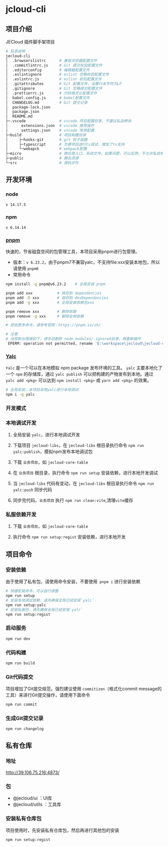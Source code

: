# jcloud-cli
## 项目介绍
JECloud 插件脚手架项目
```bash
# 目录说明
jecloud-cli            
│  .browserslistrc      # 兼容浏览器配置文件
│  .commitlintrc.js     # Git 提交校验配置文件
│  .editorconfig        # 编辑器配置文件
│  .eslintignore        # eslint 忽略校验配置文件
│  .eslintrc.js         # eslint 校验配置文件
│  .gitattributes       # Git 配置文件，设置行末字符为LF
│  .gitignore           # Git 忽略提交配置文件
│  .prettierrc.js       # 代码格式化配置文件
│  babel.config.js      # babel配置文件
│  CHANGELOG.md         # Git 提交记录
│  package-lock.json    
│  package.json         
│  README.md 
├─.vscode               # vscode 项目配置目录，不建议私自修改
│      extensions.json  # vscode 推荐插件
│      settings.json    # vscode 常用配置
├─build                 # 项目构建目录
│     ├─hooks-git       # git 钩子函数
│     ├─typescript      # 方便项目进行ts调试，增加了ts支持
│     └─webapck         # webpack配置
├─micro                 # 微应用入口，系统文件，如果问题，可以反馈，不允许私自修改
├─public                # 静态资源
└─src                   # 源码文件

```

## 开发环境
### node
`v 14.17.5`

### npm 
`v 6.14.14`

### [pnpm](https://pnpm.io/zh/) 
快速的，节省磁盘空间的包管理工具，本项目采用pnpm进行包管理。
- 版本：`v 6.23.2`，由于pnpm7不兼容yalc，不支持file:xxx安装本地包，所以请使用 `pnpm6`
- 常用命令
```bash
npm install -g pnpm@v6.23.2    # 全局安装 pnpm

pnpm add xxx	       # 保存到 dependencies
pnpm add -D xxx	       # 保存到 devDependencies
pnpm add -g xxx	       # 全局安装依赖包xxx

pnpm remove xxx        # 删除依赖
pnpm remove -g xxx     # 删除全局依赖

# 其他更多命令，请参考官网：https://pnpm.io/zh/

# 注意
# 当控制台报错如下，请手动删除 node_modules/.ignored目录，再重新操作
 EPERM: operation not permitted, rename 'E:\workspace\jecloud\jecloud-cli\node_modules\@jecloud\utils' -> 'E:\workspace\jecloud\jecloud-cli\node_modules\.ignored\@jecloud\utils'

```

### [Yalc](https://github.com/wclr/yalc)
`Yalc` 是一个可以在本地模拟 npm package 发布环境的工具。
`yalc` 主要本地化了一个 `npm` 的存储库，通过 `yalc publish` 可以把构建的产物发布到本地。通过 `yalc add <pkg>` 可以达到 `npm install <pkg>` 或 `yarn add <pkg>` 的效果。


```bash
# 全局安装，本项目采用yalc进行本地调试
npm i -g yalc
```

### 开发模式
### 本地调试开发
1. 全局安装 `yalc`，进行本地调试开发

2. 下载项目 `jecloud-libs`，在 `jecloud-libs` 根目录执行命令 `npm run yalc:publish`，模拟npm发布本地调试包
3. 下载 `业务项目`，如 `jecloud-core-table`
4. 在 `业务项目` 根目录，执行命令 `npm run setup` 安装依赖，进行本地开发调试
5. 当 `jecloud-libs` 代码有变动，在 `jecloud-libs` 根目录执行命令 `npm run yalc:push` 同步代码
6. 同步完代码，`业务项目` 执行 `npm run clean:vite`,清理`vite`缓存

### 私服依赖开发
1. 下载 `业务项目`，如 `jecloud-core-table`

2. 执行命令 `npm run setup:regist` 安装依赖，进行本地开发




## 项目命令

### 安装依赖
由于使用了私有包，请使用命令安装，不要使用` pnpm i` 进行安装依赖
```bash
# 快捷安装命令，可以自行调整
npm run setup
# 安装本地调试依赖，请先确保全局已经安装`yalc`
npm run setup:yalc
# 安装私服包，请先确保全局已经安装`yalc`
npm run setup:regist
```

### 启动服务
```bash
npm run dev
```

### 代码构建
```bash
npm run build
```
### Git代码提交
项目增加了Git提交规范，强烈建议使用 `commitizen`（格式化commit message的工具）来进行Git提交操作，请使用下面命令

```bash
npm run commit
```

### 生成Git提交记录

```bash
npm run changelog
```

## 私有仓库
### 地址
http://39.106.75.216:4873/
### 包
- @jecloud/ui ：UI库
- @jecloud/utils ：工具库
### 安装私有仓库包

项目使用时，先安装私有仓库包，然后再进行其他包的安装
```bash
npm run setup:regist
```
